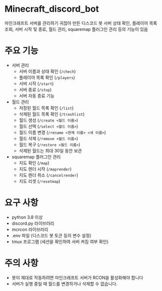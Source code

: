 # Minecraft_discord_bot
마인크래프트 서버를 관리하기 귀찮아 만든 디스코드 봇
서버 상태 확인, 플레이어 목록 조회, 서버 시작 및 종료, 월드 관리, squaremap 플러그인 관리 등의 기능이 있음

# 주요 기능

- 서버 관리
	- 서버 이름과 상태 확인 (`/chech`)
	- 플레이어 목록 확인 (`/players`)
	- 서버 시작 (`/start`)
	- 서버 종료 (`/stop`)
	- 서버 자동 종료 기능
- 월드 관리
	- 저장된 월드 목록 확인 (`/list`)
	- 삭제된 월드 목록 확인 (`/trashlist`)
	- 월드 생성 (`/create <월드 이름>`)
	- 월드 선택 (`/select <월드 이름>`)
	- 월드 이름 변경 (`/rename <현재 이름> <새 이름>`)
	- 월드 삭제 (`/remove <월드 이름>`)
	- 월드 복구 (`/restore <월드 이름>`)
	- 삭제된 월드는 최대 30일 동안 보관
- squaremap 플러그인 관리
	- 지도 확인 (`/map`)
	- 지도 렌더 시작 (`/maprender`)
	- 지도 렌더 취소 (`/cancelrender`)
	- 지도 리셋 (`/resetmap`)

# 요구 사항

- python 3.8 이상
- discord.py 라이브러리
- mcrcon 라이브러리
- .env 파일 (디스코드 봇 토큰 등의 변수 설정)
- tmux 프로그램 (세션을 확인하여 서버 켜짐 여부 확인)

# 주의 사항

- 봇이 제대로 작동하려면 마인크래프트 서버가 RCON을 활성화해야 합니다
- 서버가 실행 중일 때 월드를 변경하거나 삭제할 수 없습니다.
